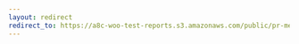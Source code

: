```yaml
---
layout: redirect
redirect_to: https://a8c-woo-test-reports.s3.amazonaws.com/public/pr-merge/37965/api/index.html
---
```

